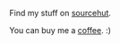 Find my stuff on [sourcehut](https://git.sr.ht/~rumpelsepp).

You can buy me a [coffee](https://www.buymeacoffee.com/rumpelsepp). :)
